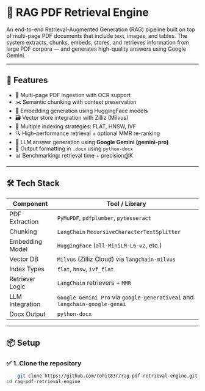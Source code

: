 # 🧠 RAG PDF Retrieval Engine

An end-to-end Retrieval-Augmented Generation (RAG) pipeline built on top of multi-page PDF documents that include text, images, and tables. The system extracts, chunks, embeds, stores, and retrieves information from large PDF corpora — and generates high-quality answers using Google Gemini.

---

## 🚀 Features

- 📄 Multi-page PDF ingestion with OCR support
- ✂️ Semantic chunking with context preservation
- 🧠 Embedding generation using HuggingFace models
- 🗃️ Vector store integration with Zilliz (Milvus)
- 🧩 Multiple indexing strategies: FLAT, HNSW, IVF
- 🔍 High-performance retrieval + optional MMR re-ranking
- 🤖 LLM answer generation using **Google Gemini (gemini-pro)**
- 📄 Output formatting in `.docx` using `python-docx`
- 📊 Benchmarking: retrieval time + precision@K

---

## 🛠️ Tech Stack

| Component         | Tool / Library                          |
|------------------|------------------------------------------|
| PDF Extraction    | `PyMuPDF`, `pdfplumber`, `pytesseract`   |
| Chunking          | `LangChain` `RecursiveCharacterTextSplitter` |
| Embedding Model   | `HuggingFace` (`all-MiniLM-L6-v2`, etc.) |
| Vector DB         | `Milvus` (Zilliz Cloud) via `langchain-milvus` |
| Index Types       | `flat`, `hnsw`, `ivf_flat`               |
| Retriever Logic   | `LangChain` retrievers + `MMR`           |
| LLM Integration   | `Google Gemini Pro` via `google-generativeai` and `langchain-google-genai` |
| Docx Output       | `python-docx`                            |

---

## 📦 Setup

### ✅ 1. Clone the repository

```bash
    git clone https://github.com/rohit83r/rag-pdf-retrieval-engine.git
cd rag-pdf-retrieval-engine


